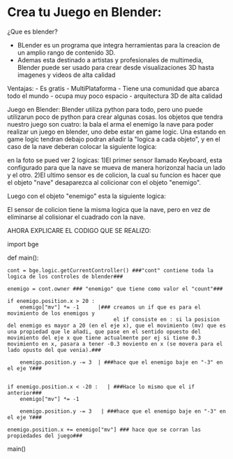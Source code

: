 

# Crea tu Juego en Blender:

¿Que es blender?
  - BLender es un programa que integra herramientas para la creacion de un amplio rango de contenido 3D.
  - Ademas esta destinado a artistas y profesionales de multimedia, Blender puede ser usado para crear desde visualizaciones 3D hasta  imagenes y videos de alta calidad
  
Ventajas:
    - Es gratis
    - MultiPlataforma
    - Tiene una comunidad que abarca todo el mundo
    - ocupa muy poco espacio
    - arquitectura 3D de alta calidad
    
    
Juego en Blender:
Blender utiliza python para todo, pero uno puede utilizarun poco de  python para crear algunas cosas.
los objetos que tendra nuestro juego son cuatro:
la bala
el arma 
el enemigo
la nave
para poder realizar un juego en blender, uno debe estar en game logic. Una estando en game logic tendran debajo podran añadir la "logica a cada objeto", y en el caso de la nave deberan colocar la siguiente logica:
            
en la foto se pued ver 2 logicas:
1)El primer sensor llamado Keyboard, esta configurado para que la nave se mueva de manera horizonzal hacia un lado y el otro.
2)El ultimo sensor es de colicion, la cual su funcion es hacer que el objeto "nave" desaparezca al colicionar con el objeto "enemigo".

Luego con el objeto "enemigo" esta la siguiente logica:

El sensor de colicion tiene la misma logica que la nave, pero en vez de eliminarse al colisionar el cuadrado con la nave.

AHORA EXPLICARE EL CODIGO QUE SE REALIZO:

import bge

def main(): 

    cont = bge.logic.getCurrentController() ###"cont" contiene toda la logica de los controles de blender###
    
    enemigo = cont.owner ### "enemigo" que tiene como valor el "count"###
    
    if enemigo.position.x > 20 : 
        enemigo["mv"] *= -1      |### creamos un if que es para el movimiento de los enemigos y  
                                      el if consiste en : si la posision del enemigo es mayor a 20 (en el eje x), que el movimiento (mv) que es una propiedad que le añadi, que pase en el sentido opuesto del movimiento del eje x que tiene actualmente por ej si tiene 0.3 movimiento en x, pasara a tener -0.3 moviento en x (se movera para el lado opusto del que venia).###
        
        enemigo.position.y -= 3  | ###hace que el enemigo baje en "-3" en el eje Y###
        
        
    if enemigo.position.x < -20 :   | ###Hace lo mismo que el if anterior###
        enemigo["mv"] *= -1       
        
        enemigo.position.y -= 3   | ###hace que el enemigo baje en "-3" en el eje Y###

    enemigo.position.x += enemigo["mv"] ### hace que se corran las propiedades del juego###

main()



